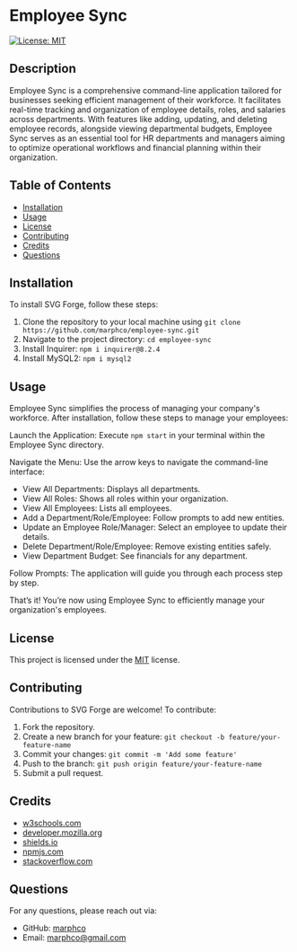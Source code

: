 # Employee Sync
[![License: MIT](https://img.shields.io/badge/License-MIT-yellow.svg)](https://opensource.org/licenses/MIT)

## Description
Employee Sync is a comprehensive command-line application tailored for businesses seeking efficient management of their workforce. It facilitates real-time tracking and organization of employee details, roles, and salaries across departments. With features like adding, updating, and deleting employee records, alongside viewing departmental budgets, Employee Sync serves as an essential tool for HR departments and managers aiming to optimize operational workflows and financial planning within their organization.

## Table of Contents
- [Installation](#installation)
- [Usage](#usage)
- [License](#license)
- [Contributing](#contributing)
- [Credits](#credits)
- [Questions](#questions)

## Installation
To install SVG Forge, follow these steps:
1. Clone the repository to your local machine using `git clone https://github.com/marphco/employee-sync.git`
2. Navigate to the project directory: `cd employee-sync`
3. Install Inquirer: `npm i inquirer@8.2.4`
4. Install MySQL2: `npm i mysql2`

## Usage
Employee Sync simplifies the process of managing your company's workforce. After installation, follow these steps to manage your employees:

Launch the Application: Execute `npm start` in your terminal within the Employee Sync directory.

Navigate the Menu: Use the arrow keys to navigate the command-line interface:

- View All Departments: Displays all departments.
- View All Roles: Shows all roles within your organization.
- View All Employees: Lists all employees.
- Add a Department/Role/Employee: Follow prompts to add new entities.
- Update an Employee Role/Manager: Select an employee to update their details.
- Delete Department/Role/Employee: Remove existing entities safely.
- View Department Budget: See financials for any department.

Follow Prompts: The application will guide you through each process step by step.

That’s it! You’re now using Employee Sync to efficiently manage your organization's employees.



## License
This project is licensed under the [MIT](https://opensource.org/licenses/MIT) license.

## Contributing
Contributions to SVG Forge are welcome! To contribute:
1. Fork the repository.
2. Create a new branch for your feature: `git checkout -b feature/your-feature-name`
3. Commit your changes: `git commit -m 'Add some feature'`
4. Push to the branch: `git push origin feature/your-feature-name`
5. Submit a pull request.

## Credits
- [w3schools.com](https://w3schools.com)
- [developer.mozilla.org](https://developer.mozilla.org/en-US/)
- [shields.io](https://shields.io/)
- [npmjs.com](https://docs.npmjs.com/)
- [stackoverflow.com](https://stackoverflow.com/questions/)

## Questions
For any questions, please reach out via:
- GitHub: [marphco](https://github.com/marphco)
- Email: [marphco@gmail.com](mailto:marphco@gmail.com)
